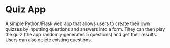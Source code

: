 # Quiz App

A simple Python/Flask web app that allows users to create their own quizzes by inputting questions and answers into a form. They can then play the quiz (the app randomly generates 5 questions) and get their results. Users can also delete existing questions.
